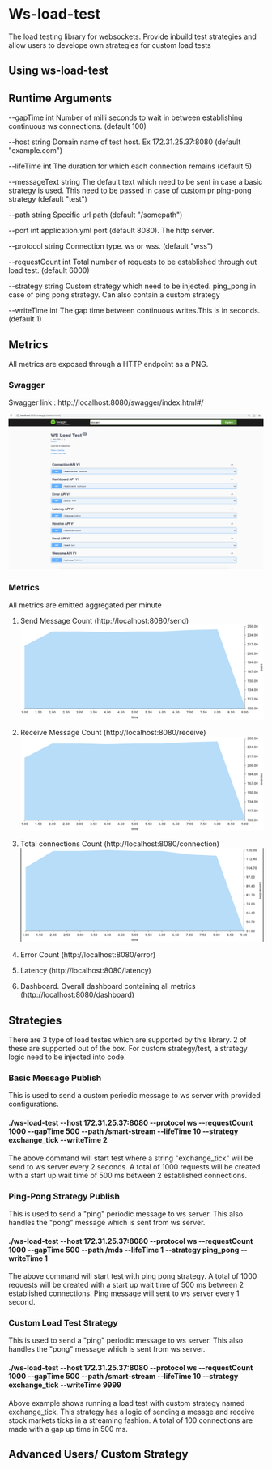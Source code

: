 # Ws-load-test
The load testing library for websockets. Provide inbuild test strategies and allow users to develope own strategies for custom load tests

## Using ws-load-test


## Runtime Arguments

--gapTime int               Number of milli seconds to wait in between establishing continuous ws connections. (default 100)

--host string               Domain name of test host. Ex 172.31.25.37:8080 (default "example.com")

--lifeTime int              The duration for which each connection remains (default 5)

--messageText string        The default text which need to be sent in case a basic strategy is used. This need to be passed in case of custom pr ping-pong strategy (default "test")

--path string               Specific url path (default "/somepath")

--port int                  application.yml port (default 8080). The http server.

--protocol string           Connection type. ws or wss. (default "wss")

--requestCount int          Total number of requests to be established through out load test. (default 6000)

--strategy string           Custom strategy which need to be injected. ping_pong in case of ping pong strategy. Can also contain a custom strategy

--writeTime int             The gap time between continuous writes.This is in seconds. (default 1)


## Metrics

All metrics are exposed through a HTTP endpoint as a PNG.

### Swagger
Swagger link : http://localhost:8080/swagger/index.html#/

![img.png](img.png)

### Metrics
All metrics are emitted aggregated per minute

1. Send Message Count (http://localhost:8080/send)
![img_3.png](img_3.png)

3. Receive Message Count (http://localhost:8080/receive)
![img_2.png](img_2.png)

4. Total connections Count (http://localhost:8080/connection)
![img_1.png](img_1.png)

5. Error Count (http://localhost:8080/error)

6. Latency (http://localhost:8080/latency)

7. Dashboard. Overall dashboard containing all metrics (http://localhost:8080/dashboard)

## Strategies

There are 3 type of load testes which are supported by this library. 2 of these are supported out of the box. For custom strategy/test, a strategy logic need to be injected into code.

### Basic Message Publish
This is used to send a custom periodic message to ws server with provided configurations.

#### ./ws-load-test --host 172.31.25.37:8080 --protocol ws --requestCount 1000 --gapTime 500 --path /smart-stream --lifeTime 10 --strategy exchange_tick --writeTime 2

The above command will start test where a string "exchange_tick" will be send to ws server every 2 seconds. A total of 1000 requests will be created with a start up wait time of 500 ms between 2 established connections.

### Ping-Pong Strategy Publish
This is used to send a "ping" periodic message to ws server. This also handles the "pong" message which is sent from ws server.

#### ./ws-load-test --host 172.31.25.37:8080 --protocol ws --requestCount 1000 --gapTime 500 --path /mds --lifeTime 1 --strategy ping_pong --writeTime 1

The above command will start test with ping pong strategy. A total of 1000 requests will be created with a start up wait time of 500 ms between 2 established connections. Ping message will sent to ws server every 1 second.

### Custom  Load Test Strategy
This is used to send a "ping" periodic message to ws server. This also handles the "pong" message which is sent from ws server.

#### ./ws-load-test --host 172.31.25.37:8080 --protocol ws --requestCount 1000 --gapTime 500 --path /smart-stream --lifeTime 10 --strategy exchange_tick --writeTime 9999

Above example shows running a load test with custom strategy named exchange_tick. This strategy has a logic of sending a messge and receive stock markets ticks in  a streaming fashion. A total of 100 connections are made with a gap up time in 500 ms.


## Advanced Users/ Custom Strategy





   

